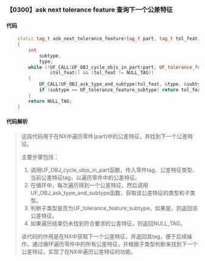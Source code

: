 ### 【0300】ask next tolerance feature 查询下一个公差特征

#### 代码

```cpp
    static tag_t ask_next_tolerance_feature(tag_t part, tag_t tol_feat)  
    {  
        int  
            subtype,  
            type;  
        while (!UF_CALL(UF_OBJ_cycle_objs_in_part(part, UF_tolerance_feature_type,  
                &tol_feat)) && (tol_feat != NULL_TAG))  
        {  
            UF_CALL(UF_OBJ_ask_type_and_subtype(tol_feat, &type, &subtype));  
            if (subtype == UF_tolerance_feature_subtype) return tol_feat;  
        }  
        return NULL_TAG;  
    }

```

#### 代码解析

> 这段代码用于在NX中遍历零件(part)中的公差特征，并找到下一个公差特征。
>
> 主要步骤包括：
>
> 1. 调用UF_OBJ_cycle_objs_in_part函数，传入零件tag、公差特征类型、当前公差特征tag，以遍历零件中的公差特征。
> 2. 在循环中，每次遍历得到一个公差特征，然后调用UF_OBJ_ask_type_and_subtype函数，获取该公差特征的类型和子类型。
> 3. 判断子类型是否为UF_tolerance_feature_subtype，如果是，则返回该公差特征。
> 4. 如果遍历结束仍未找到符合要求的公差特征，则返回NULL_TAG。
>
> 该代码的作用是在NX中获取下一个公差特征，并返回其tag，便于后续操作。通过循环遍历零件中的所有公差特征，并根据子类型判断来找到下一个公差特征，实现了在NX中遍历公差特征的功能。
>
